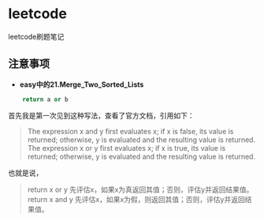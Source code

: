 # leetcode

leetcode刷题笔记

## 注意事项

* **easy中的21.Merge_Two_Sorted_Lists**

```python
	return a or b
```

首先我是第一次见到这种写法，查看了官方文档，引用如下：

> The expression x and y first evaluates x; if x is false, its value is returned; otherwise, y is evaluated and the resulting value is returned.<br>
> The expression x or y first evaluates x; if x is true, its value is returned; otherwise, y is evaluated and the resulting value is returned.

也就是说，

> return x or y 先评估x，如果x为真返回其值；否则，评估y并返回结果值。<br>
> return x and y 先评估x，如果x为假，则返回其值；否则，评估y并返回结果值。
